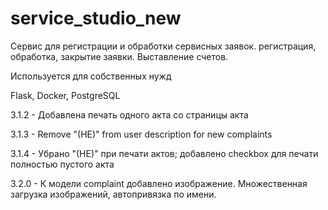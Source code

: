 # service_studio_new

Сервис для регистрации и обработки сервисных заявок.
регистрация, обработка, закрытие заявки.
Выставление счетов.

Используется для собственных нужд

Flask, Docker, PostgreSQL

3.1.2 - Добавлена печать одного акта со страницы акта

3.1.3 - Remove "(HE)" from user description for new complaints

3.1.4 - Убрано "(НЕ)" при печати актов; добавлено checkbox для печати полностью пустого акта

3.2.0 - К модели complaint добавлено изображение. Множественная загрузка изображений, автопривязка по имени.
